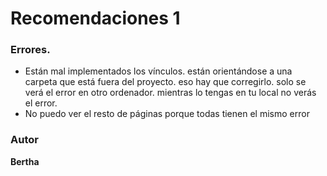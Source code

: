 # Recomendaciones 1

### Errores.
- Están mal implementados los vínculos. están orientándose a una carpeta que está fuera del proyecto. eso hay que corregirlo. solo se verá el error en otro ordenador. mientras lo tengas en tu local no verás el error.
- No puedo ver el resto de páginas porque todas tienen el mismo error

### Autor
**Bertha**  
